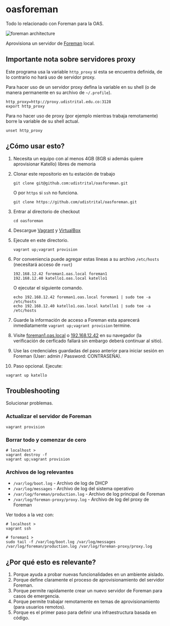 oasforeman
==========

Todo lo relacionado con Foreman para la OAS.

![foreman architecture](http://theforeman.org/static/images/foreman_architecture.png)

Aprovisiona un servidor de [Foreman](http://theforeman.org/) local.

## Importante nota sobre servidores proxy

Este programa usa la variable `http_proxy` si esta se encuentra definida, de lo contrario no hará uso de servidor proxy.

Para hacer uso de un servidor proxy defina la variable en su shell (o de manera permanente en su archivo de `~/.profile`).

```
http_proxy=http://proxy.udistrital.edu.co:3128
export http_proxy
```

Para no hacer uso de proxy (por ejemplo mientras trabaja remotamente) borre la variable de su shell actual.

```
unset http_proxy
```

## ¿Cómo usar esto?

1. Necesita un equipo con al menos 4GB (8GB si además quiere aprovisionar Katello) libres de memoria
1. Clonar este repositorio en tu estación de trabajo

    ```
    git clone git@github.com:udistrital/oasforeman.git
    ```
   O por `https` si `ssh` no funciona.

   ```
   git clone https://github.com/udistrital/oasforeman.git
   ```
1. Entrar al directorio de checkout

    ```
    cd oasforeman
    ```
1. Descargue [Vagrant](https://www.vagrantup.com/) y [VirtualBox](https://www.virtualbox.org/)
1. Ejecute en este directorio.

    ```
    vagrant up;vagrant provision
    ```
1. Por conveniencia puede agregar estas líneas a su archivo `/etc/hosts` (necesitará acceso de `root`)

    ```
    192.168.12.42 foreman1.oas.local foreman1
    192.168.12.40 katello1.oas.local katello1
    ```

   O ejecutar el siguiente comando.

    ```
    echo 192.168.12.42 foreman1.oas.local foreman1 | sudo tee -a /etc/hosts
    echo 192.168.12.40 katello1.oas.local katello1 | sudo tee -a /etc/hosts
    ```
1. Guarde la información de acceso a Foreman esta aparecerá inmediatamente `vagrant up;vagrant provision` termine.
1. Visite [foreman1.oas.local](https://foreman1.oas.local/) o [192.168.12.42](https://192.168.12.42/) en su navegador (la verificación de cerficado fallará sin embargo deberá continuar al sitio).
1. Use las credenciales guardadas del paso anterior para iniciar sesión en Foreman (User: admin / Password: CONTRASEÑA).
1. Paso opcional. Ejecute:

  ```
  vagrant up katello
  ```

## Troubleshooting

Solucionar problemas.

### Actualizar el servidor de Foreman

```
vagrant provision
```

### Borrar todo y comenzar de cero

```
# localhost >
vagrant destroy -f
vagrant up;vagrant provision
```

### Archivos de log relevantes

 * `/var/log/boot.log` - Archivo de log de DHCP
 * `/var/log/messages` - Archivo de log del sistema operativo
 * `/var/log/foreman/production.log` - Archivo de log principal de Foreman
 * `/var/log/foreman-proxy/proxy.log` - Archivo de log del proxy de Foreman

Ver todos a la vez con:

```
# localhost >
vagrant ssh
```

```
# foreman1 >
sudo tail -f /var/log/boot.log /var/log/messages /var/log/foreman/production.log /var/log/foreman-proxy/proxy.log
```

## ¿Por qué esto es relevante?

1. Porque ayuda a probar nuevas funcionalidades en un ambiente aislado.
1. Porque define claramente el proceso de aprovisionamiento del servidor Foreman.
1. Porque permite rapidamente crear un nuevo servidor de Foreman para casos de emergencia.
1. Porque permite trabajar remotamente en temas de aprovisionamiento (para usuarios remotos).
1. Porque es el primer paso para definir una infraestructura basada en código.
